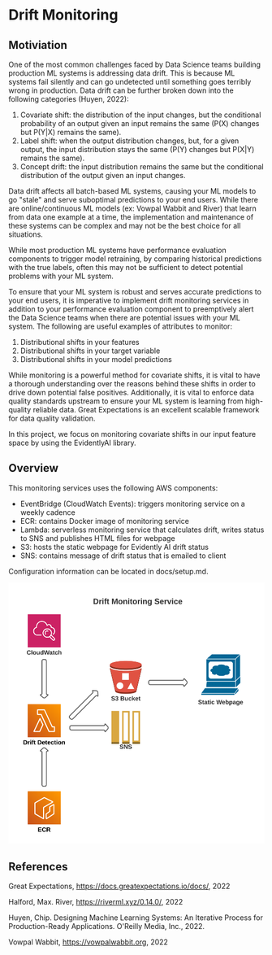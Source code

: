 # Drift Monitoring

## Motiviation

One of the most common challenges faced by Data Science teams building production ML systems is addressing data drift. This is because ML systems fail silently and can go undetected until something goes terribly wrong in production. Data drift can be further broken down into the following categories (Huyen, 2022):

1. Covariate shift: the distribution of the input changes, but the conditional probability of an output given an input remains the same (P(X) changes but P(Y|X) remains the same).
2. Label shift: when the output distribution changes, but, for a given output, the input distribution stays the same (P(Y) changes but P(X|Y) remains the same).
3. Concept drift: the input distribution remains the same but the conditional distribution of the output given an input changes.

Data drift affects all batch-based ML systems, causing your ML models to go "stale" and serve suboptimal predictions to your end users. While there are online/continuous ML models (ex: Vowpal Wabbit and River) that learn from data one example at a time, the implementation and maintenance of these systems can be complex and may not be the best choice for all situations.

While most production ML systems have performance evaluation components to trigger model retraining, by comparing historical predictions with the true labels, often this may not be sufficient to detect potential problems with your ML system. 

To ensure that your ML system is robust and serves accurate predictions to your end users, it is imperative to implement drift monitoring services in addition to your performance evaluation component to preemptively alert the Data Science teams when there are potential issues with your ML system. The following are useful examples of attributes to monitor:

1. Distributional shifts in your features
2. Distributional shifts in your target variable
3. Distributional shifts in your model predictions

While monitoring is a powerful method for covariate shifts, it is vital to have a thorough understanding over the reasons behind these shifts in order to drive down potential false positives. Additionally, it is vital to enforce data quality standards upstream to ensure your ML system is learning from high-quality reliable data. Great Expectations is an excellent scalable framework for data quality validation. 

In this project, we focus on monitoring covariate shifts in our input feature space by using the EvidentlyAI library.

## Overview

This monitoring services uses the following AWS components:

- EventBridge (CloudWatch Events): triggers monitoring service on a weekly cadence
- ECR: contains Docker image of monitoring service
- Lambda: serverless monitoring service that calculates drift, writes status to SNS and publishes HTML files for webpage
- S3: hosts the static webpage for Evidently AI drift status
- SNS: contains message of drift status that is emailed to client

Configuration information can be located in docs/setup.md.

![Screenshot](docs/architecture_drift_monitoring.png)

## References

Great Expectations, https://docs.greatexpectations.io/docs/, 2022

Halford, Max. River, https://riverml.xyz/0.14.0/, 2022

Huyen, Chip. Designing Machine Learning Systems: An Iterative Process for Production-Ready Applications. O'Reilly Media, Inc., 2022. 

Vowpal Wabbit, https://vowpalwabbit.org, 2022

